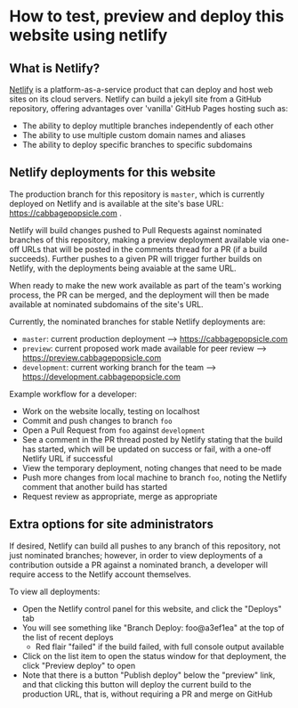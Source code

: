 # How to test, preview and deploy this website using netlify

## What is Netlify?

[Netlify](https://www.netlify.com/) is a platform-as-a-service product that can deploy and host web sites on its cloud servers. Netlify can build a jekyll site from a GitHub repository, offering advantages over 'vanilla' GitHub Pages hosting such as:
* The ability to deploy mutltiple branches independently of each other
* The ability to use multiple custom domain names and aliases
* The ability to deploy specific branches to specific subdomains

## Netlify deployments for this website

The production branch for this repository is `master`, which is currently deployed on Netlify and is available at the site's base URL: https://cabbagepopsicle.com .

Netlify will build changes pushed to Pull Requests against nominated branches of this repository, making a preview deployment available via one-off URLs that will be posted in the comments thread for a PR (if a build succeeds). Further pushes to a given PR will trigger further builds on Netlify, with the deployments being avaiable at the same URL.

When ready to make the new work available as part of the team's working process, the PR can be merged, and the deployment will then be made available at nominated subdomains of the site's URL.

Currently, the nominated branches for stable Netlify deployments are:
* `master`: current production deployment --> https://cabbagepopsicle.com
* `preview`: current proposed work made available for peer review --> https://preview.cabbagepopsicle.com
* `development`: current working branch for the team --> https://development.cabbagepopsicle.com

Example workflow for a developer:
* Work on the website locally, testing on localhost
* Commit and push changes to branch `foo`
* Open a Pull Request from `foo` against `development`
* See a comment in the PR thread posted by Netlify stating that the build has started, which will be updated on success or fail, with a one-off Netlify URL if successful
* View the temporary deployment, noting changes that need to be made
* Push more changes from local machine to branch `foo`, noting the Netlify comment that another build has started
* Request review as appropriate, merge as appropriate

## Extra options for site administrators

If desired, Netlify can build all pushes to any branch of this repository, not just nominated branches; however, in order to view deployments of a contribution outside a PR against a nominated branch, a developer will require access to the Netlify account themselves.

To view all deployments:
* Open the Netlify control panel for this website, and click the "Deploys" tab
* You will see something like "Branch Deploy: foo@a3ef1ea" at the top of the list of recent deploys
  * Red flair "failed" if the build failed, with full console output available
* Click on the list item to open the status window for that deployment, the click "Preview deploy" to open
* Note that there is a button "Publish deploy" below the "preview" link, and that clicking this button will deploy the current build to the production URL, that is, without requiring a PR and merge on GitHub
